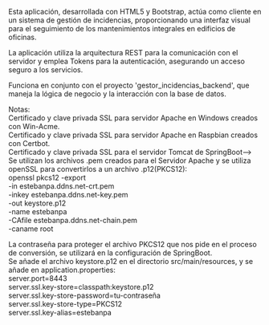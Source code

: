 Esta aplicación, desarrollada con HTML5 y Bootstrap, actúa como cliente en un sistema de gestión de incidencias, proporcionando una interfaz visual para el seguimiento de los mantenimientos integrales en edificios de oficinas.

La aplicación utiliza la arquitectura REST para la comunicación con el servidor y emplea Tokens para la autenticación, asegurando un acceso seguro a los servicios.

Funciona en conjunto con el proyecto 'gestor_incidencias_backend', que maneja la lógica de negocio y la interacción con la base de datos.


Notas:</BR>
Certificado y clave privada SSL para servidor Apache en Windows creados con Win-Acme.<BR>
Certificado y clave privada SSL para servidor Apache en Raspbian creados con Certbot.<BR>
Certificado y clave privada SSL para el servidor Tomcat de SpringBoot--> Se utilizan los archivos .pem creados para el Servidor Apache y se utiliza openSSL para convertirlos a un archivo .p12(PKCS12):</BR>
openssl pkcs12 -export \
  -in estebanpa.ddns.net-crt.pem \
  -inkey estebanpa.ddns.net-key.pem \
  -out keystore.p12 \
  -name estebanpa \
  -CAfile estebanpa.ddns.net-chain.pem \
  -caname root

La contraseña para proteger el archivo PKCS12 que nos pide en el proceso de conversión, se utilizará en la configuración de SpringBoot.<BR>
Se añade el archivo keystore.p12 en el directorio src/main/resources, y se añade en application.properties:<BR>
server.port=8443<BR>
server.ssl.key-store=classpath:keystore.p12<BR>
server.ssl.key-store-password=tu-contraseña<BR>
server.ssl.key-store-type=PKCS12<BR>
server.ssl.key-alias=estebanpa


